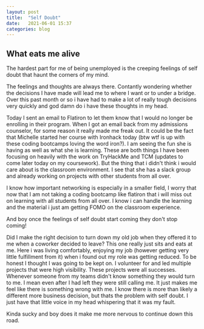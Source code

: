 ```yaml
---
layout: post
title:  "Self Doubt"
date:   2021-06-01 15:37
categories: blog
---
```


## What eats me alive

The hardest part for me of being unemployed is the creeping feelings of self doubt that haunt the corners of my mind.

The feelings and thoughts are always there. Contantly wondering whether the decisions I have made will lead me to where I want or to under a bridge.
Over this past month or so i have had to make a lot of really tough decisions very quickly and god damn do i have these thoughts in my head.

Today I sent an email to Flatiron to let them know that I would no longer be enrolling in their program. When I got an email back from my admissions counselor, for some reason it really made me freak out. It could be the fact that Michelle started her course with Ironhack today (btw wtf is up with these coding bootcamps loving the word iron?). I am seeing the fun she is having as well as what she is learning. These are both things I have been focusing on heavily with the work on TryHackMe and TCM (updates to come later today on my coursework). But the thing that i didn't think i would care about is the classroom environment. I see that she has a slack group and already working on projects with other students from all over.

I know how important networking is especially in a smaller field, I worry that now that I am not taking a coding bootcamp like flatiron that i will miss out on learning with all students from all over. I know i can handle the learning and the material i just am getting FOMO on the classroom experience.

And boy once the feelings of self doubt start coming they don't stop coming!

Did I make the right decision to turn down my old job when they offered it to me when a coworker decided to leave?
This one really just sits and eats at me.
Here i was living comfortably, enjoying my job (however getting very little fulfillment from it) when i found out my role was getting reduced. To be honest I thought I was going to be kept on. I volunteer for and led multiple projects that were high visibility. These projects were all successes.
Whenever someone from my teams didn't know something they would turn to me. I mean even after I had left they were still calling me.
It just makes me feel like there is something wrong with me.
I know there is more than likely a different more business decision, but thats the problem with self doubt.
I just have that little voice in my head whispering that it was my fault.

Kinda sucky and boy does it make me more nervous to continue down this road.
